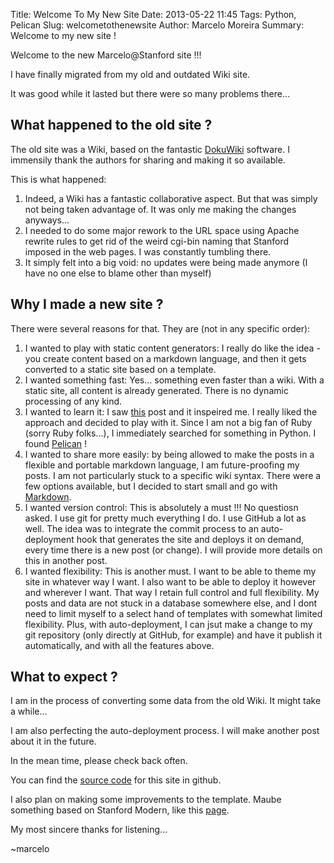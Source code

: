 Title: Welcome To My New Site
Date: 2013-05-22 11:45
Tags: Python, Pelican
Slug: welcometothenewsite
Author: Marcelo Moreira
Summary: Welcome to my new site !

Welcome to the new Marcelo@Stanford site !!!

I have finally migrated from my old and outdated Wiki site.

It was good while it lasted but there were so many problems there...

## What happened to the old site ?

The old site was a Wiki, based on the fantastic [DokuWiki](https://www.dokuwiki.org) software. I immensily thank the authors for sharing and making it so available.

This is what happened:

 1. Indeed, a Wiki has a fantastic collaborative aspect. But that was simply not being taken advantage of. It was only me making the changes anyways...
 2. I needed to do some major rework to the URL space using Apache rewrite rules to get rid of the weird cgi-bin naming that Stanford imposed in the web pages. I was constantly tumbling there.
 3. It simply felt into a big void: no updates were being made anymore (I have no one else to blame other than myself)

## Why I made a new site ?

There were several reasons for that. They are (not in any specific order):

 1. I wanted to play with static content generators: I really do like the idea - you create content based on a markdown language, and then it gets converted to a static site based on a template.
 2. I wanted something fast: Yes... something even faster than a wiki. With a static site, all content is already generated. There is no dynamic processing of any kind.
 3. I wanted to learn it: I saw [this](http://tom.preston-werner.com/2008/11/17/blogging-like-a-hacker.html) post and it inspeired me. I really liked the approach and decided to play with it. Since I am not a big fan of Ruby (sorry Ruby folks...), I immediately searched for something in Python. I found [Pelican](http://getpelican.com/) !
 4. I wanted to share more easily: by being allowed to make the posts in a flexible and portable markdown language, I am future-proofing my posts. I am not particularly stuck to a specific wiki syntax. There were a few options available, but I decided to start small and go with [Markdown](http://daringfireball.net/projects/markdown/).
 5. I wanted version control: This is absolutely a must !!! No questiosn asked. I use git for pretty much everything I do. I use GitHub a lot as well. The idea was to integrate the commit process to an auto-deployment hook that generates the site and deploys it on demand, every time there is a new post (or change). I will provide more details on this in another post.
 6. I wanted flexibility: This is another must. I want to be able to theme my site in whatever way I want. I also want to be able to deploy it however and wherever I want. That way I retain full control and full flexibility. My posts and data are not stuck in a database somewhere else, and I dont need to limit myself to a select hand of templates with somewhat limited flexibility. Plus, with auto-deployment, I can jsut make a change to my git repository (only directly at GitHub, for example) and have it publish it automatically, and with all the features above.

## What to expect ?

I am in the process of converting some data from the old Wiki. It might take a while...

I am also perfecting the auto-deployment process. I will make another post about it in the future.

In the mean time, please check back often.

You can find the [source code](https://github.com/marcelom/marceloatstanford) for this site in github.

I also plan on making some improvements to the template. Maube something based on Stanford Modern, like this [page](https://www.stanford.edu/services/web/design/templates/modern/html/basic-nav.html).

My most sincere thanks for listening...

~marcelo